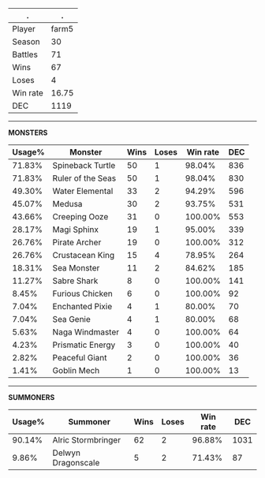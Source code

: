 .|.
|-|-
Player|farm5
Season|30
Battles|71
Wins|67
Loses|4
Win rate|16.75
DEC|1119

---
**MONSTERS**

Usage%|Monster|Wins|Loses|Win rate|DEC|
-|-|-|-|-|-|
71.83%|Spineback Turtle|50|1|98.04%|836|
71.83%|Ruler of the Seas|50|1|98.04%|830|
49.30%|Water Elemental|33|2|94.29%|596|
45.07%|Medusa|30|2|93.75%|531|
43.66%|Creeping Ooze|31|0|100.00%|553|
28.17%|Magi Sphinx|19|1|95.00%|339|
26.76%|Pirate Archer|19|0|100.00%|312|
26.76%|Crustacean King|15|4|78.95%|264|
18.31%|Sea Monster|11|2|84.62%|185|
11.27%|Sabre Shark|8|0|100.00%|141|
8.45%|Furious Chicken|6|0|100.00%|92|
7.04%|Enchanted Pixie|4|1|80.00%|70|
7.04%|Sea Genie|4|1|80.00%|68|
5.63%|Naga Windmaster|4|0|100.00%|64|
4.23%|Prismatic Energy|3|0|100.00%|40|
2.82%|Peaceful Giant|2|0|100.00%|36|
1.41%|Goblin Mech|1|0|100.00%|13|

---
**SUMMONERS**

Usage%|Summoner|Wins|Loses|Win rate|DEC|
-|-|-|-|-|-|
90.14%|Alric Stormbringer|62|2|96.88%|1031|
9.86%|Delwyn Dragonscale|5|2|71.43%|87|
